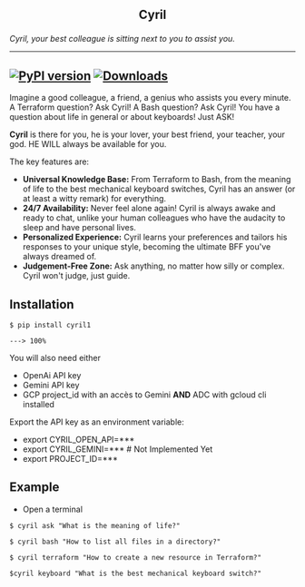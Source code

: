  ## **<p style="text-align: center"> Cyril </p>**
    
<p><em>Cyril, your best colleague is sitting next to you to assist you.</em><p>

---
[![PyPI version](https://badge.fury.io/py/cyril1.svg)](https://badge.fury.io/py/cyril1)
[![Downloads](https://pepy.tech/badge/cyril1)](https://pepy.tech/project/cyril1)
---

Imagine a good colleague, a friend, a genius who assists you every minute. A Terraform question? Ask Cyril! A Bash question? Ask Cyril! You have a question about life in general or about keyboards! Just ASK!

**Cyril** is there for you, he is your lover, your best friend, your teacher, your god. HE WILL always be available for you.

The key features are:

* **Universal Knowledge Base:** From Terraform to Bash, from the meaning of life to the best mechanical keyboard switches, Cyril has an answer (or at least a witty remark) for everything.
* **24/7 Availability:** Never feel alone again! Cyril is always awake and ready to chat, unlike your human colleagues who have the audacity to sleep and have personal lives.
* **Personalized Experience:** Cyril learns your preferences and tailors his responses to your unique style, becoming the ultimate BFF you've always dreamed of.
* **Judgement-Free Zone:** Ask anything, no matter how silly or complex. Cyril won't judge, just guide.

## Installation

<div class="termy">

```console
$ pip install cyril1

---> 100%
```

</div>

You will also need either
* OpenAi API key
* Gemini API key
* GCP project_id with an accès to Gemini **AND** ADC with gcloud cli installed

Export the API key as an environment variable:
* export CYRIL_OPEN_API=***
* export CYRIL_GEMINI=*** # Not Implemented Yet
* export PROJECT_ID=***

## Example
* Open a terminal
``` console
$ cyril ask "What is the meaning of life?"

$ cyril bash "How to list all files in a directory?"

$ cyril terraform "How to create a new resource in Terraform?"

$cyril keyboard "What is the best mechanical keyboard switch?"
```


